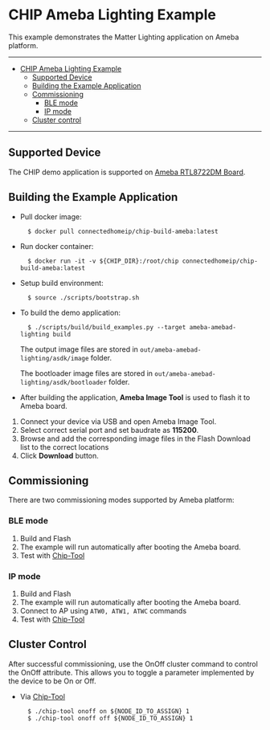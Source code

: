 # CHIP Ameba Lighting Example

This example demonstrates the Matter Lighting application on Ameba platform.

---

-   [CHIP Ameba Lighting Example](#chip-ameba-lighting-example)
    -   [Supported Device](#supported-device)
    -   [Building the Example Application](#building-the-example-application)
    -   [Commissioning](#commissioning)
        -   [BLE mode](#ble-mode)
        -   [IP mode](#ip-mode)
    -   [Cluster control](#cluster-control)

---


## Supported Device

The CHIP demo application is supported on
[Ameba RTL8722DM Board](https://www.amebaiot.com/en/amebad).

## Building the Example Application

-   Pull docker image:

          $ docker pull connectedhomeip/chip-build-ameba:latest

-   Run docker container:

          $ docker run -it -v ${CHIP_DIR}:/root/chip connectedhomeip/chip-build-ameba:latest

-   Setup build environment:

          $ source ./scripts/bootstrap.sh

-   To build the demo application:

          $ ./scripts/build/build_examples.py --target ameba-amebad-lighting build

    The output image files are stored in `out/ameba-amebad-lighting/asdk/image`
    folder.

    The bootloader image files are stored in
    `out/ameba-amebad-lighting/asdk/bootloader` folder.

-   After building the application, **Ameba Image Tool** is used to flash it to
    Ameba board.

1. Connect your device via USB and open Ameba Image Tool.
2. Select correct serial port and set baudrate as **115200**.
3. Browse and add the corresponding image files in the Flash Download list to
   the correct locations
4. Click **Download** button.


## Commissioning

There are two commissioning modes supported by Ameba platform:

### BLE mode

1. Build and Flash
2. The example will run automatically after booting the Ameba board.
3. Test with
   [Chip-Tool](https://github.com/project-chip/connectedhomeip/tree/master/examples/chip-tool)

### IP mode

1. Build and Flash
2. The example will run automatically after booting the Ameba board.
3. Connect to AP using `ATW0, ATW1, ATWC` commands
4. Test with
   [Chip-Tool](https://github.com/project-chip/connectedhomeip/tree/master/examples/chip-tool)


## Cluster Control

After successful commissioning, use the OnOff cluster command to control the
OnOff attribute. This allows you to toggle a parameter implemented by the device
to be On or Off.

-   Via
    [Chip-Tool](https://github.com/project-chip/connectedhomeip/tree/master/examples/chip-tool#using-the-client-to-send-matter-commands)

          $ ./chip-tool onoff on ${NODE_ID_TO_ASSIGN} 1
          $ ./chip-tool onoff off ${NODE_ID_TO_ASSIGN} 1
